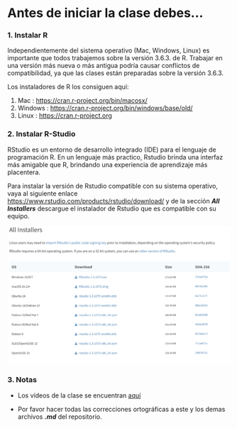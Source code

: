 # Antes de iniciar la clase debes...

### 1. Instalar R

Independientemente del sistema operativo (Mac, Windows, Linux) es importante que todos trabajemos sobre la versión 3.6.3. de R. Trabajar en una versión más nueva o más antigua podría causar conflictos de compatibilidad, ya que las clases están preparadas sobre la versión 3.6.3.  

Los instaladores de R los consiguen aquí:

1.	Mac : https://cran.r-project.org/bin/macosx/
2.	Windows : https://cran.r-project.org/bin/windows/base/old/
3.	Linux : https://cran.r-project.org

### 2. Instalar R-Studio

RStudio es un entorno de desarrollo integrado (IDE) para el lenguaje de programación R. En un lenguaje más practico, Rstudio brinda una interfaz más amigable que R, brindando una experiencia de aprendizaje más placentera. 

Para instalar la versión de Rstudio compatible con su sistema operativo, vaya al siguiente enlace  https://www.rstudio.com/products/rstudio/download/ y de la sección ***All Installers*** descargue el instalador de Rstudio que es compatible con su equipo.

<img src="./help/graphs/capture.png" alt="drawing" style="width:600px;"/>

### 3. Notas

* Los vídeos de la clase se encuentran [aquí](https://www.dropbox.com/sh/as0dtkuv9tpw7fv/AAA2R3_paaM26lhiUE3LfnXza?dl=0) 

* Por favor hacer todas las correcciones ortográficas a este y los demas archivos ***.md*** del repositorio.

